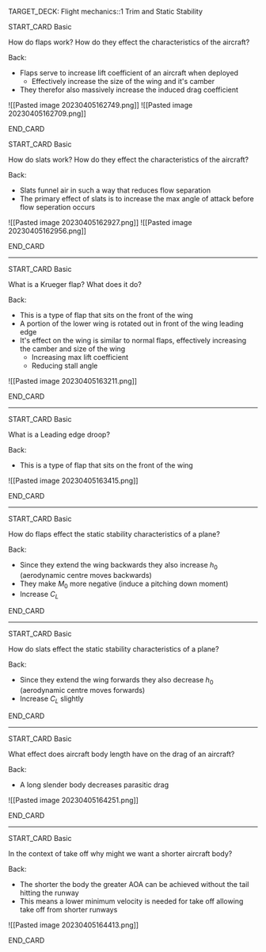 TARGET_DECK: Flight mechanics::1 Trim and Static Stability




START_CARD
Basic

How do flaps work? How do they effect the characteristics of the aircraft?

Back: 
- Flaps serve to increase lift coefficient of an aircraft when deployed
	- Effectively increase the size of the wing and it's camber
- They therefor also massively increase the induced drag coefficient

![[Pasted image 20230405162749.png]]
![[Pasted image 20230405162709.png]]
<!--ID: 1684493022048-->
END_CARD



START_CARD
Basic

How do slats work? How do they effect the characteristics of the aircraft?

Back: 
- Slats funnel air in such a way that reduces flow separation
- The primary effect of slats is to increase the max angle of attack before flow seperation occurs

![[Pasted image 20230405162927.png]]
![[Pasted image 20230405162956.png]]
<!--ID: 1684493022060-->
END_CARD


--------

START_CARD
Basic

What is a Krueger flap? What does it do?

Back: 
- This is a type of flap that sits on the front of the wing
- A portion of the lower wing is rotated out in front of the wing leading edge
- It's effect on the wing is similar to normal flaps, effectively increasing the camber and size of the wing
	- Increasing max lift coefficient
	- Reducing stall angle

![[Pasted image 20230405163211.png]]
<!--ID: 1684493022073-->
END_CARD

--------

START_CARD
Basic

What is a Leading edge droop?

Back: 
- This is a type of flap that sits on the front of the wing 

![[Pasted image 20230405163415.png]]
<!--ID: 1684493022086-->
END_CARD



--------

START_CARD
Basic

How do flaps effect the static stability characteristics of a plane?

Back: 
- Since they extend the wing backwards they also increase $h_{0}$ (aerodynamic centre moves backwards)
- They make $M_{0}$ more negative (induce a pitching down moment)
- Increase $C_{L}$
<!--ID: 1684493022099-->
END_CARD


--------

START_CARD
Basic

How do slats effect the static stability characteristics of a plane?

Back: 
- Since they extend the wing forwards they also decrease $h_{0}$ (aerodynamic centre moves forwards)
- Increase $C_{L}$ slightly
<!--ID: 1684493022110-->
END_CARD



--------

START_CARD
Basic

What effect does aircraft body length have on the drag of an aircraft?

Back: 
- A long slender body decreases parasitic drag

![[Pasted image 20230405164251.png]]
<!--ID: 1684493022123-->
END_CARD


--------

START_CARD
Basic

In the context of take off why might we want a shorter aircraft body?

Back: 
- The shorter the body the greater AOA can be achieved without the tail hitting the runway
- This means a lower minimum velocity is needed for take off allowing take off from shorter runways

![[Pasted image 20230405164413.png]]
<!--ID: 1684493022135-->
END_CARD




